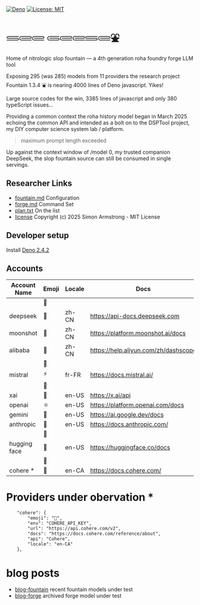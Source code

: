[![Deno](https://img.shields.io/badge/deno-2.4.2-black?logo=deno)](https://deno.land/)
[![License: MIT](https://img.shields.io/badge/License-MIT-yellow.svg)](https://opensource.org/licenses/MIT) 

# 𓄷𓄲𓄲 𓄵𓄲𓄲𓄷𓄲⛲

Home of nitrologic slop fountain — a 4th generation roha foundry forge LLM tool

Exposing 295 (was 285) models from 11 providers the research project Fountain 1.3.4 ⛲ 
is nearing 4000 lines of Deno javascript. Yikes!

Large source codes for the win, 3385 lines of javascript and only 380 typeScript issues...

Providing a common context the roha history model began in March 2025 echoing the common API and 
intended as a bolt on to the DSPTool project, my DIY computer science system lab / platform.

> maximum prompt length exceeded

Up against the context window of /model 0, my trusted companion DeepSeek, the slop fountain source
can still be consumed in single servings.

## Researcher Links

* [fountain.md](roha/fountain.md) Configuration
* [forge.md](roha/forge.md) Command Set
* [plan.txt](roha/plan.txt) On the list
* [license](LICENSE) Copyright (c) 2025 Simon Armstrong - MIT License

## Developer setup

Install [Deno 2.4.2](https://deno.com/)

## Accounts

| Account Name | Emoji | Locale | Docs                                 | API       |
|--------------|-------|--------|--------------------------------------|-----------|
|              | 🤖    |        |
| deepseek     | 🐋    | zh-CN  | https://api-docs.deepseek.com        | DeepSeek  |
| moonshot     | 🎯    | zh-CN  | https://platform.moonshot.ai/docs    | OpenAI    |
| alibaba      | 🐉    | zh-CN  | https://help.aliyun.com/zh/dashscope | OpenAI    |
|              | 🤖    |        |
| mistral      | ⚡️    | fr-FR  | https://docs.mistral.ai/             | OpenAI    |
|              | 🤖    |        |
| xai          | 🚀    | en-US  | https://x.ai/api                     | OpenAI    |
| openai       | ⚛     | en-US  | https://platform.openai.com/docs     | OpenAI    |
| gemini       | 🌟    | en-US  | https://ai.google.dev/docs           | Google    |
| anthropic    | 🤖    | en-US  | https://docs.anthropic.com/          | Anthropic |
|              | 🤖    |        |
| hugging face | 🤗    | en-US  | https://huggingface.co/docs          | OpenAI    |
|              | 🤖    |        |
| cohere *     | 🧩    | en-CA  | https://docs.cohere.com/             | Cohere    |

# Providers under obervation *

```
	"cohere": {
		"emoji": "🧩",
		"env": "COHERE_API_KEY",
		"url": "https://api.cohere.com/v2",
		"docs": "https://docs.cohere.com/reference/about",
		"api": "Cohere",
		"locale": "en-CA"
	},
````

# blog posts

* [blog-fountain](slop/blog/blogfountain.md) recent fountain models under test
* [blog-forge](https://github.com/nitrologic/forge/blob/main/blog.md) archived forge model under test
